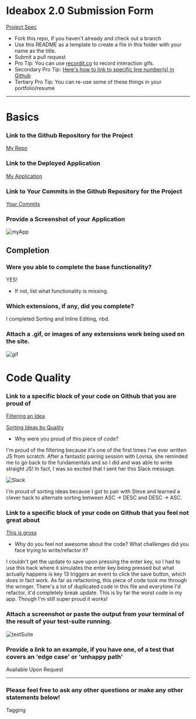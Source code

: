 # Ideabox 2.0 Submission Form
[Project Spec](https://github.com/turingschool/curriculum/blob/master/source/projects/revenge_of_idea_box.markdown)

* Fork this repo, if you haven't already and check out a branch
* Use this README as a template to create a file in this folder with your name as the title.
* Submit a pull request
* Pro Tip: You can use [recordit.co](http://recordit.co/) to record interaction gifs.
* Secondary Pro Tip: [Here's how to link to specific line number(s) in Github](http://stackoverflow.com/questions/23821235/how-to-link-to-specific-line-number-on-github)
* Tertiary Pro Tip: You can re-use some of these things in your portfolio/resume

------

# Basics

### Link to the Github Repository for the Project
[My Repo](https://github.com/marlomajor/ideaboxTwo)

### Link to the Deployed Application
[My Application](jsideabox.herokuapp.com)

### Link to Your Commits in the Github Repository for the Project
[Your Commits](https://github.com/marlomajor/ideaboxTwo/commits/master)

### Provide a Screenshot of your Application
![myApp](http://i.imgur.com/zpDbKEb.png)

## Completion

### Were you able to complete the base functionality?
YES!
* If not, list what functionality is missing.

### Which extensions, if any, did you complete?
I completed Sorting and Inline Editing, nbd.

### Attach a .gif, or images of any extensions work being used on the site.
![gif](http://g.recordit.co/Hr3Y32yiAL.gif)

# Code Quality

### Link to a specific block of your code on Github that you are proud of
[Filtering an Idea](https://github.com/marlomajor/ideaboxTwo/blob/master/app/assets/javascripts/filterIdea.js)

[Sorting Ideas by Quality](https://github.com/marlomajor/ideaboxTwo/blob/master/app/assets/javascripts/sortIdea.js)
* Why were you proud of this piece of code?

I'm proud of the filtering because it's one of the first times I've ever written JS from scratch. After a fantastic pairing session with Lovisa, she reminded me to go back to the fundamentals and so I did and was able to write straight JS! In fact, I was so excited that I sent her this Slack message.

![Slack](http://i.imgur.com/Ojkr9xT.png)

I'm proud of sorting ideas because I got to pair with Steve and learned a clever hack to alternate sorting between ASC -> DESC and DESC -> ASC.

### Link to a specific block of your code on Github that you feel not great about

[This is gross](https://github.com/marlomajor/ideaboxTwo/blob/master/app/assets/javascripts/updateIdea.js)

* Why do you feel not awesome about the code? What challenges did you face trying to write/refactor it?

I couldn't get the update to save upon pressing the enter key, so I had to use this hack where it simulates the enter key being pressed but what actually happens is key 13 triggers an event to click the save button, which does in fact work. As far as refactoring, this piece of code took me through the wringer. There's a lot of duplicated code in this file and everytime I'd refactor, it'd completely break update. This is by far the worst code in my app. Though I'm still super proud it works!

### Attach a screenshot or paste the output from your terminal of the result of your test-suite running.

![testSuite](http://i.imgur.com/w8XS9SJ.pnghttp://i.imgur.com/w8XS9SJ.png)

### Provide a link to an example, if you have one, of a test that covers an 'edge case' or 'unhappy path'

Available Upon Request

-----

### Please feel free to ask any other questions or make any other statements below!

Tagging
